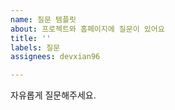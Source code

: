 ```yaml
---
name: 질문 템플릿
about: 프로젝트와 홈페이지에 질문이 있어요
title: ''
labels: 질문
assignees: devxian96

---
```


자유롭게 질문해주세요.
